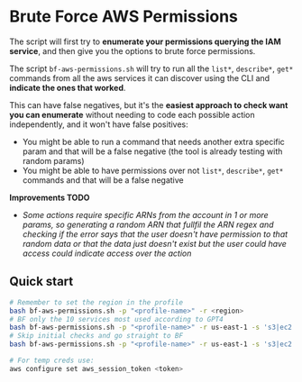 # Brute Force AWS Permissions

The script will first try to **enumerate your permissions querying the IAM service**, and then give you the options to brute force permissions.

The script `bf-aws-permissions.sh` will try to run all the `list*`, `describe*`, `get*` commands from all the aws services it can discover using the CLI and **indicate the ones that worked**.

This can have false negatives, but it's the **easiest approach to check want you can enumerate** without needing to code each possible action independently, and it won't have false positives:
- You might be able to run a command that needs another extra specific param and that will be a false negative (the tool is already testing with random params)
- You might be able to have permissions over not `list*`, `describe*`, `get*` commands and that will be a false negative

**Improvements TODO**
- *Some actions require specific ARNs from the account in 1 or more params, so generating a random ARN that fullfil the ARN regex and checking if the error says that the user doesn't have permission to that random data or that the data just doesn't exist but the user could have access could indicate access over the action*

## Quick start
```bash
# Remember to set the region in the profile
bash bf-aws-permissions.sh -p "<profile-name>" -r <region>
# BF only the 10 services most used according to GPT4
bash bf-aws-permissions.sh -p "<profile-name>" -r us-east-1 -s 's3|ec2|lambda|rds|sns|sqs|cloudwatch|cloudfront|iam|dynamodb'
# Skip initial checks and go straight to BF
bash bf-aws-permissions.sh -p "<profile-name>" -r us-east-1 -s 's3|ec2|lambda|rds|sns|sqs|cloudwatch|cloudfront|iam|dynamodb' -b

# For temp creds use:
aws configure set aws_session_token <token>
```

